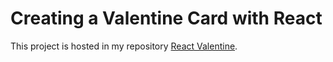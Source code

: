# Creating a Valentine Card with React

This project is hosted in my repository [React Valentine](https://github.com/edilma/react-valentine).

